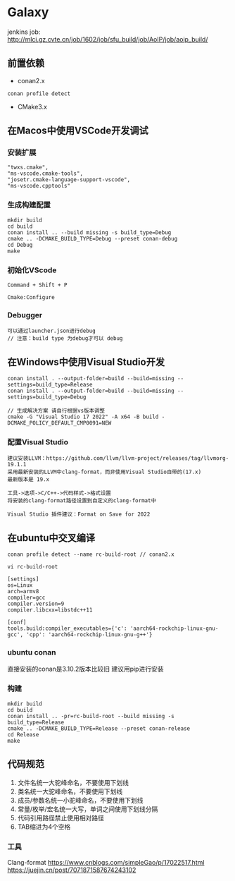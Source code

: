 # Galaxy
jenkins job: http://mlci.gz.cvte.cn/job/1602/job/sfu_build/job/AoIP/job/aoip_build/

## 前置依赖
- conan2.x
```
conan profile detect
```
- CMake3.x

## 在Macos中使用VSCode开发调试
### 安装扩展
```
"twxs.cmake",
"ms-vscode.cmake-tools",
"josetr.cmake-language-support-vscode",
"ms-vscode.cpptools"
```
### 生成构建配置
```
mkdir build
cd build
conan install .. --build missing -s build_type=Debug
cmake .. -DCMAKE_BUILD_TYPE=Debug --preset conan-debug
cd Debug
make
```
### 初始化VScode
```
Command + Shift + P

Cmake:Configure
```
### Debugger
```
可以通过launcher.json进行debug
// 注意：build type 为debug才可以 debug
```

## 在Windows中使用Visual Studio开发
```
conan install . --output-folder=build --build=missing --settings=build_type=Release
conan install . --output-folder=build --build=missing --settings=build_type=Debug

// 生成解决方案 请自行根据vs版本调整
cmake -G "Visual Studio 17 2022" -A x64 -B build -DCMAKE_POLICY_DEFAULT_CMP0091=NEW
```
### 配置Visual Studio
```
建议安装LLVM：https://github.com/llvm/llvm-project/releases/tag/llvmorg-19.1.1
采用最新安装的LLVM中clang-format，而非使用Visual Studio自带的(17.x)
最新版本是 19.x

工具->选项->C/C++->代码样式->格式设置
将安装的clang-format路径设置到自定义的clang-format中

Visual Studio 插件建议：Format on Save for 2022
```

## 在ubuntu中交叉编译
```
conan profile detect --name rc-build-root // conan2.x

vi rc-build-root

[settings]
os=Linux
arch=armv8
compiler=gcc
compiler.version=9
compiler.libcxx=libstdc++11

[conf]
tools.build:compiler_executables={'c': 'aarch64-rockchip-linux-gnu-gcc', 'cpp': 'aarch64-rockchip-linux-gnu-g++'}

```
### ubuntu conan
直接安装的conan是3.10.2版本比较旧
建议用pip进行安装

### 构建
```
mkdir build
cd build
conan install .. -pr=rc-build-root --build missing -s build_type=Release
cmake .. -DCMAKE_BUILD_TYPE=Release --preset conan-release
cd Release
make
```

## 代码规范
1. 文件名统一大驼峰命名，不要使用下划线
2. 类名统一大驼峰命名，不要使用下划线
3. 成员/参数名统一小驼峰命名，不要使用下划线
4. 常量/枚举/宏名统一大写，单词之间使用下划线分隔
5. 代码引用路径禁止使用相对路径
6. TAB缩进为4个空格

### 工具

Clang-format
https://www.cnblogs.com/simpleGao/p/17022517.html
https://juejin.cn/post/7071871587674243102
